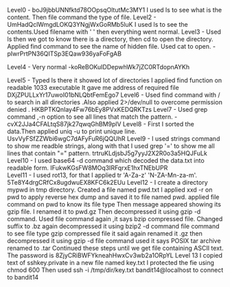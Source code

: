 Level0 - boJ9jbbUNNfktd78OOpsqOltutMc3MY1
I used ls to see what is the content. Then file command the type of file.
Level2 - UmHadQclWmgdLOKQ3YNgjWxGoRMb5luK
I used ls to see the contents.Used filename with ' ' then everything went normal.
Level3 - Used ls then we got to know there is a directory, then cd to open the directory. Applied find command to see the name of hidden file. Used cat to open. -pIwrPrtPN36QITSp3EQaw936yaFoFgAB

Level4 - Very normal -koReBOKuIDDepwhWk7jZC0RTdopnAYKh

Level5 - Typed ls there it showed lot of directories
I applied find function on readable 1033 executable
It gave me address of required file
DXjZPULLxYr17uwoI01bNLQbtFemEgo7
Level6 - Used find command with / to search in all directories .Also applied 2>/dev/null to overcome permission denied
 . HKBPTKQnIay4Fw76bEy8PVxKEDQRKTzs
Level7 - Used grep command ,-n option to see all lines that match the pattern. - cvX2JJa4CFALtqS87jk27qwqGhBM9plV
Level8 - First I sorted the data.Then applied uniq -u to print unique line.
   UsvVyFSfZZWbi6wgC7dAFyFuR6jQQUhR
Level9 - I used strings command to show me readble strings, along with that
I used grep '=' to show me all lines that contain "=" pattern.
   trtruKLdjsbJ5g7yyJ2X2R0o3a5HQJFuLk
Level10 - I used base64 -d command which decoded the data.txt into readable form.
   IFukwKGsFW8MOq3IRFqrxE1hxTNEbUPR   
Level11 - I used rot13, for that I applied tr 'A-Za-z' 'N-ZA-Mn-za-m'.
   5Te8Y4drgCRfCx8ugdwuEX8KFC6k2EUu
Level12 - 
   I create a directory mypwd in tmp directory. Created a file named pwd.txt
   I applied xxd -r on pwd to apply reverse hex dump and saved it to file 
   named pwd.
   applied file command on pwd to know its file type
   Then message appeared showing its gzip file.
   I renamed it to pwd.gz
   Then decompressed it using gzip -d command.
   Used file command again ,it says bzip compressed file.
   Changed suffix to .bz
   again decompressed it using bzip2 -d command
   file command to see file type
   gzip compressed file it said
   again renamed it .gz then decompressed it using gzip -d 
   file command used it says POSIX tar archive
   renamed to .tar
   Continued these steps until we get file containing ASCII text.
   The password is 8ZjyCRiBWFYkneahHwxCv3wb2a1ORpYL
Level 13
   I copied text of sshkey.private in a new file named key.txt
   I protected the fie using chmod 600
   Then used ssh -i /tmp/dir/key.txt bandit14@localhost to connect 
   to bandit14
